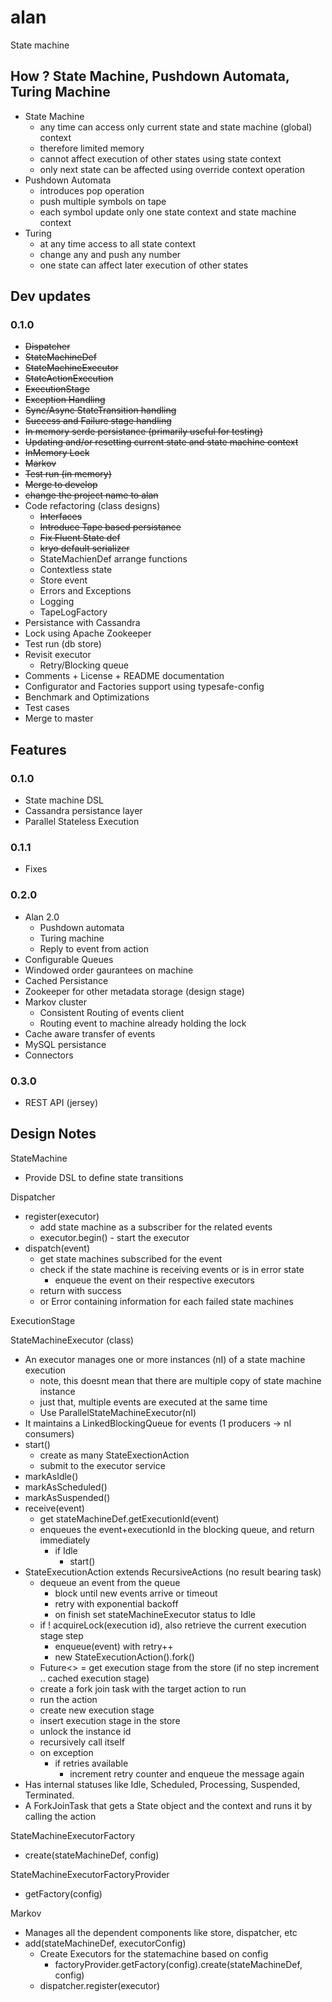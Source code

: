 # alan
State machine

## How ? State Machine, Pushdown Automata, Turing Machine
- State Machine
  - any time can access only current state and state machine (global) context
  - therefore limited memory
  - cannot affect execution of other states using state context
  - only next state can be affected using override context operation
- Pushdown Automata
  - introduces pop operation
  - push multiple symbols on tape
  - each symbol update only one state context and state machine context
- Turing
  - at any time access to all state context
  - change any and push any number
  - one state can affect later execution of other states

## Dev updates
### 0.1.0
- ~~Dispatcher~~
- ~~StateMachineDef~~
- ~~StateMachineExecutor~~
- ~~StateActionExecution~~
- ~~ExecutionStage~~
- ~~Exception Handling~~
- ~~Sync/Async StateTransition handling~~
- ~~Success and Failure stage handling~~
- ~~In memory serde persistance (primarily useful for testing)~~
- ~~Updating and/or resetting current state and state machine context~~
- ~~InMemory Lock~~
- ~~Markov~~
- ~~Test run (in memory)~~
- ~~Merge to develop~~
- ~~change the project name to alan~~
- Code refactoring (class designs)
  - ~~Interfaces~~
  - ~~Introduce Tape based persistance~~
  - ~~Fix Fluent State def~~
  - ~~kryo default serializer~~
  - StateMachienDef arrange functions
  - Contextless state
  - Store event
  - Errors and Exceptions
  - Logging
  - TapeLogFactory
- Persistance with Cassandra
- Lock using Apache Zookeeper
- Test run (db store)
- Revisit executor
  - Retry/Blocking queue
- Comments + License + README documentation
- Configurator and Factories support using typesafe-config
- Benchmark and Optimizations
- Test cases
- Merge to master

## Features
### 0.1.0
- State machine DSL
- Cassandra persistance layer
- Parallel Stateless Execution

### 0.1.1
- Fixes

### 0.2.0
- Alan 2.0
  - Pushdown automata
  - Turing machine
  - Reply to event from action
- Configurable Queues
- Windowed order gaurantees on machine
- Cached Persistance
- Zookeeper for other metadata storage (design stage)
- Markov cluster
  - Consistent Routing of events client
  - Routing event to machine already holding the lock
- Cache aware transfer of events
- MySQL persistance
- Connectors

### 0.3.0
- REST API (jersey)


## Design Notes

StateMachine
- Provide DSL to define state transitions

Dispatcher
  - register(executor)
    - add state machine as a subscriber for the related events
    - executor.begin() - start the executor
  - dispatch(event)
    - get state machines subscribed for the event
    - check if the state machine is receiving events or is in error state
      - enqueue the event on their respective executors
    - return with success
    - or Error containing information for each failed state machines

ExecutionStage
  

StateMachineExecutor (class)
  - An executor manages one or more instances (nI) of a state machine execution
    - note, this doesnt mean that there are multiple copy of state machine instance
    - just that, multiple events are executed at the same time
    - Use ParallelStateMachineExecutor(nI)
  - It maintains a LinkedBlockingQueue for events (1 producers -> nI consumers)
  - start()
    - create as many StateExectionAction
    - submit to the executor service
  - markAsIdle()
  - markAsScheduled()
  - markAsSuspended()
  - receive(event)
    - get stateMachineDef.getExecutionId(event)
    - enqueues the event+executionId in the blocking queue, and return immediately
      - if Idle
        - start()
  - StateExecutionAction extends RecursiveActions (no result bearing task)
    - dequeue an event from the queue
      - block until new events arrive or timeout
      - retry with exponential backoff
      - on finish set stateMachineExecutor status to Idle
    - if ! acquireLock(execution id), also retrieve the current execution stage step
      - enqueue(event) with retry++
      - new StateExecutionAction().fork()
    - Future<> = get execution stage from the store (if no step increment .. cached execution stage)
    - create a fork join task with the target action to run
    - run the action
    - create new execution stage
    - insert execution stage in the store
    - unlock the instance id
    - recursively call itself
    - on exception
      - if retries available
        - increment retry counter and enqueue the message again
  - Has internal statuses like Idle, Scheduled, Processing, Suspended, Terminated.
  - A ForkJoinTask that gets a State object and the context and runs it by calling the action

StateMachineExecutorFactory
  - create(stateMachineDef, config)

StateMachineExecutorFactoryProvider
  - getFactory(config)

Markov
  - Manages all the dependent components like store, dispatcher, etc
  - add(stateMachineDef, executorConfig)
    - Create Executors for the statemachine based on config
      - factoryProvider.getFactory(config).create(stateMachineDef, config)
    - dispatcher.register(executor)